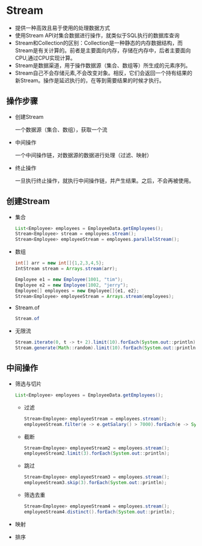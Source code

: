 # Stream

* 提供一种高效且易于使用的处理数据方式
* 使用Stream API对集合数据进行操作，就类似于SQL执行的数据库查询
* Stream和Collection的区别：Collection是一种静态的内存数据结构，而Stream是有关计算的。前者是主要面向内存，存储在内存中，后者主要面向CPU,通过CPU实现计算。
* Stream是数据渠道，用于操作数据源（集合、数组等）所生成的元素序列。
* Stream自己不会存储元素,不会改变对象。相反，它们会返回一个持有结果的新Stream。操作是延迟执行的，在等到需要结果的时候才执行。

## 操作步骤

* 创建Stream

  一个数据源（集合、数组），获取一个流

* 中间操作

  一个中间操作链，对数据源的数据进行处理（过滤、映射）

* 终止操作

  一旦执行终止操作，就执行中间操作链，并产生结果。之后，不会再被使用。

## 创建Stream

* 集合

  ~~~java
  List<Employee> employees = EmployeeData.getEmployees();
  Stream<Employee> stream = employees.stream();
  Stream<Employee> employeeStream = employees.parallelStream();
  ~~~

* 数组

  ```java
  int[] arr = new int[]{1,2,3,4,5};
  IntStream stream = Arrays.stream(arr);
  
  Employee e1 = new Employee(1001, "tim");
  Employee e2 = new Employee(1002, "jerry");
  Employee[] employees = new Employee[]{e1, e2};
  Stream<Employee> employeeStream = Arrays.stream(employees);
  ```

* Stream.of

  ```java
  Stream.of
  ```

* 无限流

  ```java
  Stream.iterate(0, t -> t+ 2).limit(10).forEach(System.out::println);
  Stream.generate(Math::random).limit(10).forEach(System.out::println);
  ```



## 中间操作

* 筛选与切片

  ```java
  List<Employee> employees = EmployeeData.getEmployees();
  ```

  * 过滤

    ```java
    Stream<Employee> employeeStream = employees.stream();
    employeeStream.filter(e -> e.getSalary() > 7000).forEach(e -> System.out.println(e.getName()));
    ```

  * 截断

    ```java
    Stream<Employee> employeeStream2 = employees.stream();
    employeeStream2.limit(3).forEach(System.out::println);
    ```

  * 跳过

    ```java
    Stream<Employee> employeeStream3 = employees.stream();
    employeeStream3.skip(3).forEach(System.out::println);
    ```

  * 筛选去重

    ```java
    Stream<Employee> employeeStream4 = employees.stream();
    employeeStream4.distinct().forEach(System.out::println);
    ```

    

* 映射

* 排序